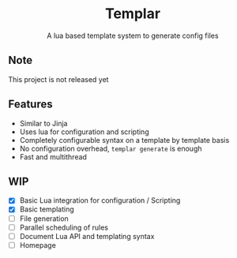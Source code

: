 <h1 align="center">Templar</h1>
<p align="center">
A lua based template system to generate config files 
</p>

## Note
This project is not released yet

## Features
- Similar to Jinja
- Uses lua for configuration and scripting
- Completely configurable syntax on a template by template basis
- No configuration overhead, `templar generate` is enough 
- Fast and multithread

## WIP 
- [x] Basic Lua integration for configuration / Scripting
- [x] Basic templating 
- [ ] File generation
- [ ] Parallel scheduling of rules
- [ ] Document Lua API and templating syntax
- [ ] Homepage
